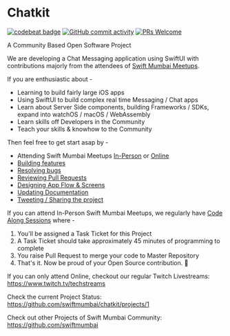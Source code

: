 # Chatkit

[![codebeat badge](https://codebeat.co/badges/50a7fc27-9c9b-422e-9494-5642946db8ab)](https://codebeat.co/projects/github-com-swiftmumbai-chatkit-master)
[![GitHub commit activity](https://img.shields.io/github/commit-activity/w/swiftmumbai/chatkit)](https://github.com/swiftmumbai/chatkit/pulls)
[![PRs Welcome](https://img.shields.io/badge/PRs-welcome-brightgreen)](https://github.com/swiftmumbai/chatkit/projects/1)

A Community Based Open Software Project

We are developing a Chat Messaging application using SwiftUI with contributions majorly from the attendees of [Swift Mumbai Meetups](https://www.meetup.com/Swift-Mumbai/).

If you are enthusiastic about -
- Learning to build fairly large iOS apps
- Using SwiftUI to build complex real time Messaging / Chat apps
- Learn about Server Side components, building Frameworks / SDKs, expand into watchOS / macOS / WebAssembly
- Learn skills off Developers in the Community
- Teach your skills & knowhow to the Community

Then feel free to get start asap by -
- Attending Swift Mumbai Meetups [In-Person](https://www.meetup.com/Swift-Mumbai/) or [Online](https://www.twitch.tv/techstreams)
- [Building features](https://github.com/swiftmumbai/chatkit/projects/1)
- [Resolving bugs](https://github.com/swiftmumbai/chatkit/issues)
- [Reviewing Pull Requests](https://github.com/swiftmumbai/chatkit/pulls)
- [Designing App Flow & Screens](https://github.com/swiftmumbai/chatkit/tree/master/Assets)
- [Updating Documentation](https://github.com/swiftmumbai/chatkit/blob/master/README.md)
- [Tweeting / Sharing the project](https://twitter.com/)


If you can attend In-Person Swift Mumbai Meetups, we regularly have [Code Along Sessions](https://www.meetup.com/SwiftMumbai/events/265116292/) where - 
1. You'll be assigned a Task Ticket for this Project
2. A Task Ticket should take approximately 45 minutes of programming to complete
3. You raise Pull Request to merge your code to Master Repository
4. That's it. Now be proud of your Open Source contribution. 🎉

If you can only attend Online, checkout our regular Twitch Livestreams: https://www.twitch.tv/techstreams

Check the current Project Status: https://github.com/swiftmumbai/chatkit/projects/1

Check out other Projects of Swift Mumbai Community: https://github.com/swiftmumbai
